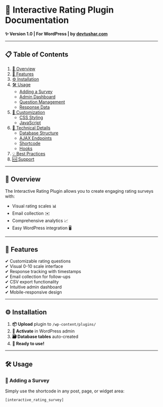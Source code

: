 # 📌 Interactive Rating Plugin Documentation  
**✨ Version 1.0 | For WordPress | by [devtushar.com](https://devtushar.com)**  

---

## 📋 Table of Contents  
1. [🌟 Overview](#-overview)  
2. [🚀 Features](#-features)  
3. [⚙️ Installation](#️-installation)  
4. [🛠️ Usage](#️-usage)  
   - [Adding a Survey](#-adding-a-survey)  
   - [Admin Dashboard](#-admin-dashboard)  
   - [Question Management](#-question-management)  
   - [Response Data](#-response-data)  
5. [🎨 Customization](#-customization)  
   - [CSS Styling](#-css-styling)  
   - [JavaScript](#-javascript)  
6. [🧠 Technical Details](#-technical-details)  
   - [Database Structure](#-database-structure)  
   - [AJAX Endpoints](#-ajax-endpoints)  
   - [Shortcode](#-shortcode)  
   - [Hooks](#-hooks)  
7. [💡 Best Practices](#-best-practices)  
8. [🆘 Support](#-support)  

---

## 🌟 Overview  
The Interactive Rating Plugin allows you to create engaging rating surveys with:  
- Visual rating scales 📊  
- Email collection ✉️  
- Comprehensive analytics 📈  
- Easy WordPress integration 🖥️  

---

## 🚀 Features  
✔ Customizable rating questions  
✔ Visual 0-10 scale interface  
✔ Response tracking with timestamps  
✔ Email collection for follow-ups  
✔ CSV export functionality  
✔ Intuitive admin dashboard  
✔ Mobile-responsive design  

---

## ⚙️ Installation  
1. **📦 Upload** plugin to `/wp-content/plugins/`  
2. **🔌 Activate** in WordPress admin  
3. **🗃️ Database tables** auto-created  
4. **🎉 Ready to use!**  

---

## 🛠️ Usage  

### 📝 Adding a Survey  
Simply use the shortcode in any post, page, or widget area:  
```html
[interactive_rating_survey]
